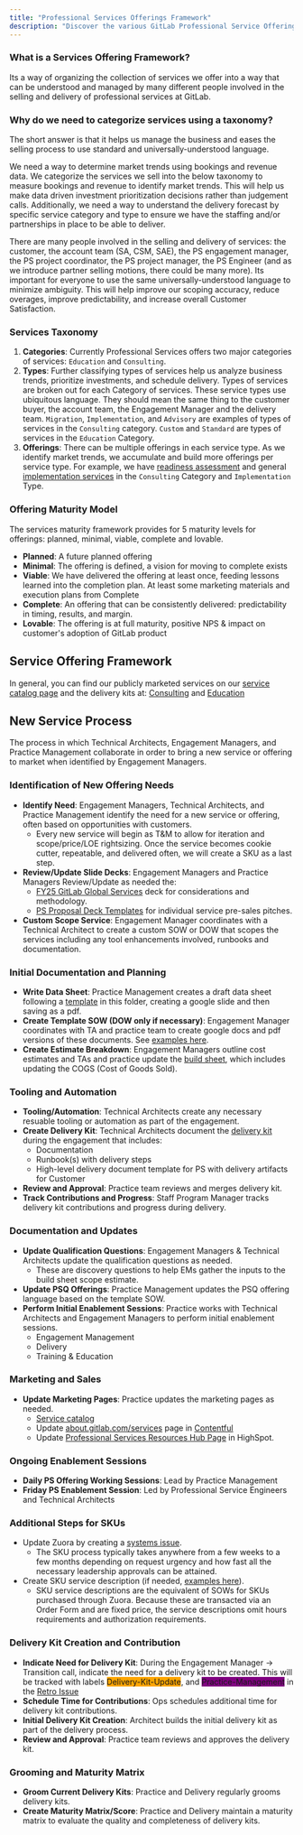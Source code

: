```yaml
---
title: "Professional Services Offerings Framework"
description: "Discover the various GitLab Professional Service Offerings and how they're organized into Categories and Types."
---
```


### What is a Services Offering Framework?

Its a way of organizing the collection of services we offer into a way that can be understood and managed by many different people involved in the selling and delivery of professional services at GitLab.

### Why do we need to categorize services using a taxonomy?

The short answer is that it helps us manage the business and eases the selling process to use standard and universally-understood language.

We need a way to determine market trends using bookings and revenue data. We categorize the services we sell into the below taxonomy to measure bookings and revenue to identify market trends. This will help us make data driven investment prioritization decisions rather than judgement calls. Additionally, we need a way to understand the delivery forecast by specific service category and type to ensure we have the staffing and/or partnerships in place to be able to deliver.

There are many people involved in the selling and delivery of services: the customer, the account team (SA, CSM, SAE), the PS engagement manager, the PS project coordinator, the PS project manager, the PS Engineer (and as we introduce partner selling motions, there could be many more). Its important for everyone to use the same universally-understood language to minimize ambiguity. This will help improve our scoping accuracy, reduce overages, improve predictability, and increase overall Customer Satisfaction.

### Services Taxonomy

1. **Categories**: Currently Professional Services offers two major categories of services: `Education` and `Consulting`.
1. **Types**: Further classifying types of services help us analyze business trends, prioritize investments, and schedule delivery. Types of services are broken out for each Category of services. These service types use ubiquitous language. They should mean the same thing to the customer buyer, the account team, the Engagement Manager and the delivery team.  `Migration`, `Implementation`, and `Advisory` are examples of types of services in the `Consulting` category. `Custom` and `Standard` are types of services in the `Education` Category.
1. **Offerings**: There can be multiple offerings in each service type. As we identify market trends, we accumulate and build more offerings per service type. For example, we have [readiness assessment](https://gitlab.com/gitlab-com/customer-success/professional-services-group/global-practice-development/implementation/readiness-assessment/-/blob/master/README.md) and general [implementation services](https://gitlab.com/gitlab-com/customer-success/professional-services-group/global-practice-development/implementation/implementation-template) in the `Consulting` Category and `Implementation` Type.

### Offering Maturity Model

The services maturity framework provides for 5 maturity levels for offerings: planned, minimal, viable, complete and lovable.

- **Planned**: A future planned offering
- **Minimal**: The offering is defined, a vision for moving to complete exists
- **Viable**: We have delivered the offering at least once, feeding lessons learned into the completion plan. At least some marketing materials and execution plans from Complete
- **Complete**: An offering that can be consistently delivered: predictability in timing, results, and margin.
- **Lovable**: The offering is at full maturity, positive NPS & impact on customer's adoption of GitLab product

## Service Offering Framework

In general, you can find our publicly marketed services on our [service catalog page](https://about.gitlab.com/services) and the delivery kits at: [Consulting](https://gitlab.com/gitlab-org/professional-services-automation/delivery-kits) and [Education](https://gitlab.com/gitlab-com/customer-success/professional-services-group/trainings)

## New Service Process

The process in which Technical Architects, Engagement Managers, and Practice Management collaborate in order to bring a new service or offering to market when identified by Engagement Managers.

### Identification of New Offering Needs

- **Identify Need**: Engagement Managers, Technical Architects, and Practice Management identify the need for a new service or offering, often based on opportunities with customers.
  - Every new service will begin as T&M to allow for iteration and scope/price/LOE rightsizing. Once the service becomes cookie cutter, repeatable, and delivered often, we will create a SKU as a last step.
- **Review/Update Slide Decks**: Engagement Managers and Practice Managers Review/Update as needed the:
  - [FY25 GitLab Global Services](https://docs.google.com/presentation/d/1M-7aA7f9S6dULvzuKuTJs4j3A4V1z2DtMsoN0T0SMZg/edit#slide=id.g277ce56021a_0_2036) deck for considerations and methodology.
  - [PS Proposal Deck Templates](https://drive.google.com/drive/folders/1Mw8rE0weTB3C6D5XnR34K4ZxNv2C1j-7) for individual service pre-sales pitches.
- **Custom Scope Service**: Engagement Manager coordinates with a Technical Architect to create a custom SOW or DOW that scopes the services including any tool enhancements involved, runbooks and documentation.

### Initial Documentation and Planning

- **Write Data Sheet**: Practice Management creates a draft data sheet following a [template](https://drive.google.com/drive/folders/15qTq8OTpuMP4wDEBn14kzaMNfQaDaR7q) in this folder, creating a google slide and then saving as a pdf.
- **Create Template SOW (DOW only if necessary)**: Engagement Manager coordinates with TA and practice team to create google docs and pdf versions of these documents. See [examples here](https://drive.google.com/drive/folders/1sXW6ZoAOXhrvVvHw6eRK-w3g_EwTWmrs).
- **Create Estimate Breakdown**: Engagement Managers outline cost estimates and TAs and practice update the [build sheet](https://docs.google.com/spreadsheets/d/15zx0JzyfZkX_jKQ9mCSJQd3HZ_u_jKXyXnS9UwsO9rs/edit?gid=1402627007#gid=1402627007), which includes updating the COGS (Cost of Goods Sold).

### Tooling and Automation

- **Tooling/Automation**: Technical Architects create any necessary resuable tooling or automation as part of the engagement.
- **Create Delivery Kit**: Technical Architects document the [delivery kit](https://gitlab.com/gitlab-org/professional-services-automation/delivery-kits) during the engagement that includes:
  - Documentation
  - Runbook(s) with delivery steps
  - High-level delivery document template for PS with delivery artifacts for Customer
- **Review and Approval**: Practice team reviews and merges delivery kit.
- **Track Contributions and Progress**: Staff Program Manager tracks delivery kit contributions and progress during delivery.

### Documentation and Updates

- **Update Qualification Questions**: Engagement Managers & Technical Architects update the qualification questions as needed.
  - These are discovery questions to help EMs gather the inputs to the build sheet scope estimate.
- **Update PSQ Offerings**: Practice Management updates the PSQ offering language based on the template SOW.
- **Perform Initial Enablement Sessions**: Practice works with Technical Architects and Engagement Managers to perform initial enablement sessions.
  - Engagement Management
  - Delivery
  - Training & Education

### Marketing and Sales

- **Update Marketing Pages**: Practice updates the marketing pages as needed.
  - [Service catalog](https://about.gitlab.com/services/catalog/)
  - Update [about.gitlab.com/services](https://about.gitlab.com/services) page in [Contentful](https://be.contentful.com/)
  - Update [Professional Services Resources Hub Page](https://gitlab.highspot.com/items/6442b9fc37fc53163e5cb7d9) in HighSpot.

### Ongoing Enablement Sessions

- **Daily PS Offering Working Sessions**: Lead by Practice Management
- **Friday PS Enablement Session**: Led by Professional Service Engineers and Technical Architects

### Additional Steps for SKUs

- Update Zuora by creating a [systems issue](https://gitlab.com/gitlab-com/business-technology/enterprise-apps/financeops/finance-systems/-/issues/new).
  - The SKU process typically takes anywhere from a few weeks to a few months depending on request urgency and how fast all the necessary leadership approvals can be attained.
- Create SKU service description (if needed, [examples here](https://drive.google.com/drive/folders/1SyHydeJSF5BJUgphn_ayJW3wjBwWBXQu)).
  - SKU service descriptions are the equivalent of SOWs for SKUs purchased through Zuora. Because these are transacted via an Order Form and are fixed price, the service descriptions omit hours requirements and authorization requirements.

### Delivery Kit Creation and Contribution

- **Indicate Need for Delivery Kit**: During the Engagement Manager → Transition call, indicate the need for a delivery kit to be created. This will be tracked with labels  <span style="background-color:orange">Delivery-Kit-Update</span>, and <span style="background-color:purple">Practice-Management</span> in the [Retro Issue](https://gitlab.com/gitlab-com/customer-success/professional-services-group/ww-consulting/ps-plan/-/blob/master/.gitlab/issue_templates/project_retrospective.md?ref_type=heads)
- **Schedule Time for Contributions**: Ops schedules additional time for delivery kit contributions.
- **Initial Delivery Kit Creation**: Architect builds the initial delivery kit as part of the delivery process.
- **Review and Approval**: Practice team reviews and approves the delivery kit.

### Grooming and Maturity Matrix

- **Groom Current Delivery Kits**: Practice and Delivery regularly grooms delivery kits.
- **Create Maturity Matrix/Score**: Practice and Delivery maintain a maturity matrix to evaluate the quality and completeness of delivery kits.

<!-- | Category | Type | Public Offering | Offering Delivery Kit | Maturity |
| :--      | :--:    | :--      | :--:     | ---- |
| Education | Standard | [Standard Instructor Led Training](https://about.gitlab.com/services/education/) | [Education](/handbook/customer-success/professional-services-engineering/education-services/) | Lovable |
| Education | Standard | [Asynchronous eLearning](https://gitlab.edcast.com) | [Education](/handbook/customer-success/professional-services-engineering/education-services/) | Minimal |
| Education | Standard | [GitLab Certification](/handbook/customer-success/professional-services-engineering/gitlab-technical-certifications/) | [Education](/handbook/customer-success/professional-services-engineering/education-services/) | Viable |
| Education | Custom | [Custom Education Content Creation](/handbook/customer-success/professional-services-engineering/instruct-dev/) | [Education](/handbook/customer-success/professional-services-engineering/education-services/) | Complete |
| Consulting | Implementation | [Rapid Results (Self Managed)](https://about.gitlab.com/services/rapid-results/self-managed/) | [rr-self-managed](https://gitlab.com/gitlab-com/customer-success/professional-services-group/global-practice-development/implementation/rapid-results-self-managed) | Viable |
| Consulting | Implementation | [Rapid Results (SaaS)](https://about.gitlab.com/services/rapid-results/dot-com/) | [rr-saas](https://gitlab.com/gitlab-com/customer-success/professional-services-group/global-practice-development/implementation/rapid-results-com) | Viable |
| Consulting | Implementation | [Custom implementation](https://about.gitlab.com/services/implementation/enterprise/) | [implementation-template](https://gitlab.com/gitlab-com/customer-success/professional-services-group/global-practice-development/implementation/implementation-template) | Complete |
| Consulting | Implementation | [Readiness Assessment](https://about.gitlab.com/services/implementation/health-check/) | [readiness-assessment](https://gitlab.com/gitlab-com/customer-success/professional-services-group/global-practice-development/implementation/readiness-assessment) | Complete |
| Consulting | Migration | [SCM Migration](https://about.gitlab.com/services/migration/enterprise/) | [migration-template](https://gitlab.com/gitlab-com/customer-success/professional-services-group/global-practice-development/migration/migration-template) | Complete |
| Consulting | Migration | [CI Migration](https://about.gitlab.com/services/migration/enterprise/ci-cd-migration/) | TBD | Minimal |
| Consulting | Migration | [Migration+](https://about.gitlab.com/services/migration/migration-plus/) | [migration-template](https://gitlab.com/gitlab-com/customer-success/professional-services-group/global-practice-development/migration/migration-template) | Viable |
| Consulting | Integration | [Jenkins](https://about.gitlab.com/services/implementation/integration/) | TBD | Complete |
| Consulting | Integration | [LDAP, SAML, SSO](https://about.gitlab.com/services/implementation/integration/) | TBD | Complete |
| Consulting | Integration | [Jira](https://about.gitlab.com/services/implementation/integration/) | TBD | Complete |
| Consulting | Advisory | [CI/CD Transformation](https://docs.google.com/presentation/d/1gCULkwewztptWPO4wnr6xU-E3B_C7oVqVAdT-yAc0SE/edit) | TBD | Planned |
| Consulting | Advisory | [General Advisory Services](https://about.gitlab.com/services/advisory/) | [Advisory Services](https://gitlab.com/gitlab-com/customer-success/professional-services-group/global-practice-development/consulting) | Minimal |
| Consulting | Advisory | Agile/Plan Workflow Advisory | [Agile/Plan Advisory](https://gitlab.com/gitlab-com/customer-success/professional-services-group/global-practice-development/consulting/workflow-agile-ceremonies) | Minimal
| Consulting | Advisory | Dedicated Services (Center of Excellence) | TBD | Planned |
| Consulting | Advisory | DevSecOps Workflow Advisory | TBD | Planned |
| Consulting | Development | Development | TBD | Planned | -->
